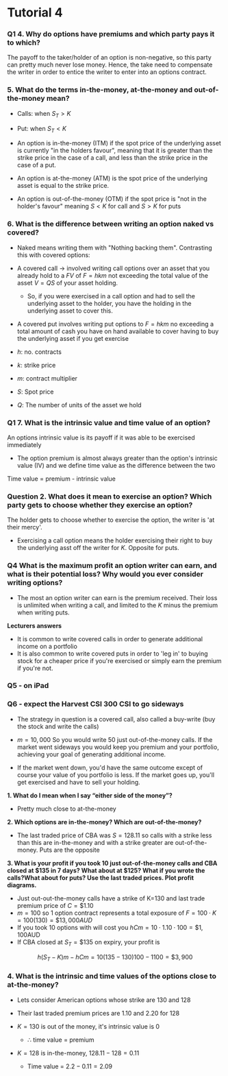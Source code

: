 # Tutorial 4

### Q1 4. Why do options have premiums and which party pays it to which?

The payoff to the taker/holder of an option is non-negative, so this party can pretty much never lose money. Hence, the take need to compensate the writer in order to entice the writer to enter into an options contract.

### 5. What do the terms in-the-money, at-the-money and out-of-the-money mean?

- Calls: when $S_{T} > K$
- Put: when $S_{T} < K$

- An option is in-the-money (ITM) if the spot price of the underlying asset is currently "in the holders favour", meaning that it is greater than the strike price in the case of a call, and less than the strike price in the case of a put.

- An option is at-the-money (ATM) is the spot price of the underlying asset is equal to the strike price. 

- An option is out-of-the-money (OTM)  if the spot price is "not in the holder's favour" meaning $S < K$ for call and $S > K$ for puts


### 6. What is the difference between writing an option naked vs covered?

- Naked means writing them with "Nothing backing them". Contrasting this with covered options:

- A covered call -> involved writing call options over an asset that you already hold to a $FV$ of $F=hkm$ not exceeding the total value of the asset $V=QS$ of your asset holding.
  - So, if you were exercised in a call option and had to sell the underlying asset to the holder, you have the holding in the underlying asset to cover this.
- A covered put involves writing put options to $F=hkm$ no exceeding a total amount of cash you have on hand available to cover having to buy the underlying asset if you get exercise

- $h$: no. contracts
- $k$: strike price
- $m$: contract multiplier
- $S$: Spot price
- $Q$: The number of units of the asset we hold

### Q1 7. What is the intrinsic value and time value of an option?

An options intrinsic value is its payoff if it was able to be exercised immediately

- The option premium is almost always greater than the option's intrinsic value (IV) and we define time value as the difference between the two

Time value = premium - intrinsic value

### Question 2. What does it mean to exercise an option? Which party gets to choose whether they exercise an option?

The holder gets to choose whether to exercise the option, the writer is 'at their mercy'.
- Exercising a call option means the holder exercising their right to buy the underlying asst off the writer for $K$. Opposite for puts.

### Q4 What is the maximum profit an option writer can earn, and what is their potential loss? Why would you ever consider writing options?

- The most an option writer can earn is the premium received. Their loss is unlimited when writing a call, and limited to the $K$ minus the premium when writing puts.

**Lecturers answers**
- It is common to write covered calls in order to generate additional income on a portfolio
- It is also common to write covered puts in order to 'leg in' to buying stock for a cheaper price if you're exercised or simply earn the premium if you're not.

### Q5 - on iPad

### Q6 -  expect the Harvest CSI 300 CSI to go sideways
- The strategy in question is a covered call, also called a buy-write (buy the stock and write the calls)

- $m=10,000$ So you would write $50$ just out-of-the-money calls. If the market went sideways you would keep you premium and your portfolio, achieving your goal of generating additional income.
- If the market went down, you'd have the same outcome except of course your value of you portfolio is less. If the market goes up, you'll get exercised and have to sell your holding.

**1. What do I mean when I say “either side of the money”?**
- Pretty much close to at-the-money

**2. Which options are in-the-money? Which are out-of-the-money?**
- The last traded price of CBA was $S=128.11$ so calls with a strike less than this are in-the-money and with a strike greater are out-of-the-money. Puts are the opposite

**3. What is your profit if you took 10 just out-of-the-money calls and CBA closed at $135 in 7 days? What about at $125? What if you wrote the calls?What about for puts? Use the last traded prices. Plot profit diagrams.**

- Just out-out-the-money calls have a strike of K=130 and last trade premium price of $C=\$1.10$
- $m=100$ so 1 option contract represents a total exposure of $F=100 \cdot K = 100(130)=\$13,000AUD$
- If you took 10 options with will cost you $hCm = 10\cdot 1.10\cdot 100 = \$1,100$AUD
- If CBA closed at $S_{T} = \$135$ on expiry, your profit is

$$h(S_{T}-K)m-hCm = 10(135-130)100 - 1100 = \$3,900$$

### 4. What is the intrinsic and time values of the options close to at-the-money?

- Lets consider American options whose strike are 130 and 128
- Their last traded premium prices are 1.10 and 2.20 for 128


- $K=130$ is out of the money, it's intrinsic value is 0 
  - $\therefore$ time value = premium
- $K=128$ is in-the-money, $128.11-128 = 0.11$
  - Time value = $2.2-0.11 = 2.09$